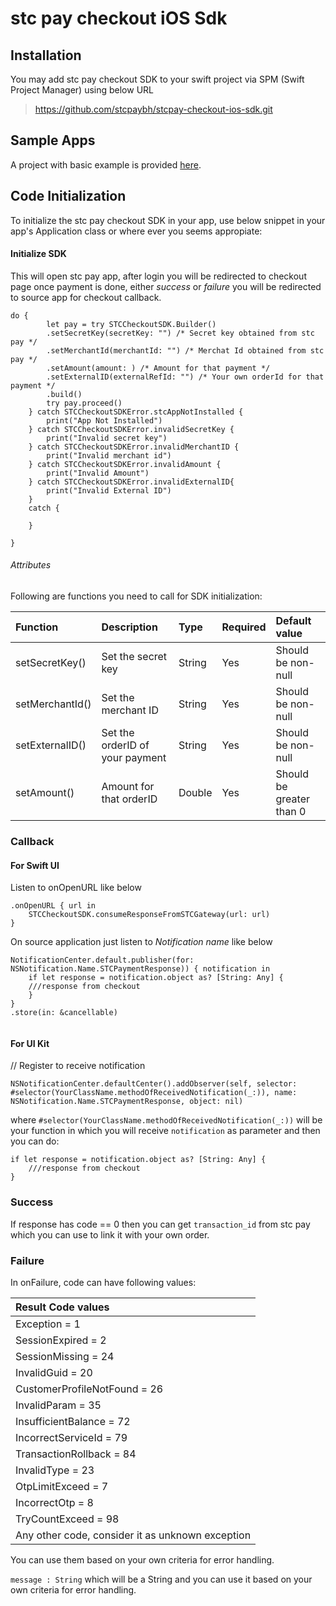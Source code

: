 # stc pay checkout iOS Sdk

## Installation

You may add stc pay checkout SDK to your swift project via SPM (Swift Project Manager) using below URL

> https://github.com/stcpaybh/stcpay-checkout-ios-sdk.git

## Sample Apps

A project with basic example is provided [here](https://github.com/stcpaybh/stcpay-checkout-ios-sdk/tree/main/Demo/STCSdkProject).

## Code Initialization

To initialize the stc pay checkout SDK in your app, use below snippet in your app's Application class or where ever you seems appropiate:

#### Initialize SDK

This will open stc pay app, after login you will be redirected to checkout page once payment is done, either *success* or *failure* you will be redirected to source app for checkout callback.


```
do {
        let pay = try STCCheckoutSDK.Builder()
        .setSecretKey(secretKey: "") /* Secret key obtained from stc pay */
        .setMerchantId(merchantId: "") /* Merchat Id obtained from stc pay */
        .setAmount(amount: ) /* Amount for that payment */
        .setExternalID(externalRefId: "") /* Your own orderId for that payment */
        .build()
        try pay.proceed()
    } catch STCCheckoutSDKError.stcAppNotInstalled {
        print("App Not Installed")
    } catch STCCheckoutSDKError.invalidSecretKey {
        print("Invalid secret key")
    } catch STCCheckoutSDKError.invalidMerchantID {
        print("Invalid merchant id")
    } catch STCCheckoutSDKError.invalidAmount {
        print("Invalid Amount")
    } catch STCCheckoutSDKError.invalidExternalID{
        print("Invalid External ID")
    }
    catch {
        
    }
        
}
```

###### Attributes

Following are functions you need to call for SDK initialization:

| Function |  Description | Type | Required | Default value |
|:---|:---|:---|:---|:---|
| setSecretKey() |Set the secret key | String | Yes | Should be non-null |
| setMerchantId() | Set the merchant ID | String| Yes | Should be non-null |
| setExternalID() | Set the orderID of your payment | String | Yes| Should be non-null |
| setAmount() | Amount for that orderID | Double| Yes | Should be greater than 0 |

### Callback

#### For Swift UI

Listen to onOpenURL like below
```
.onOpenURL { url in
    STCCheckoutSDK.consumeResponseFromSTCGateway(url: url)
}
```
On source application just listen to *Notification name* like below 

```
NotificationCenter.default.publisher(for: NSNotification.Name.STCPaymentResponse)) { notification in
    if let response = notification.object as? [String: Any] {
    ///response from checkout
    }
}
.store(in: &cancellable)
        
```

#### For UI Kit

// Register to receive notification
```
NSNotificationCenter.defaultCenter().addObserver(self, selector: #selector(YourClassName.methodOfReceivedNotification(_:)), name: NSNotification.Name.STCPaymentResponse, object: nil)
```
where ```#selector(YourClassName.methodOfReceivedNotification(_:))``` will be your function in which you will receive ```notification``` as parameter and then you can do:

```
if let response = notification.object as? [String: Any] {
    ///response from checkout
}
```


### Success

If response has code == 0 then you can get ```transaction_id``` from stc pay which you can use to link it with your own order.

### Failure

In onFailure, code can have following values:

| Result Code values | 
|:---|
|Exception = 1|
|SessionExpired = 2|
|SessionMissing = 24|
|InvalidGuid = 20|
|CustomerProfileNotFound = 26|
|InvalidParam = 35|
|InsufficientBalance = 72|
|IncorrectServiceId = 79|
|TransactionRollback = 84|
|InvalidType = 23|
|OtpLimitExceed = 7|
|IncorrectOtp = 8|
|TryCountExceed = 98|
| Any other code, consider it as unknown exception|

You can use them based on your own criteria for error handling.

```message : String``` which will be a String and you can use it based on your own criteria for error handling.
